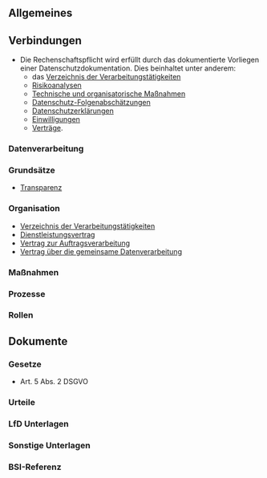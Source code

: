 ## Allgemeines

## Verbindungen
- Die Rechenschaftspflicht wird erfüllt durch das dokumentierte Vorliegen einer Datenschutzdokumentation. Dies beinhaltet unter anderem:
  - das [Verzeichnis der Verarbeitungstätigkeiten](../Organisation/Prozess-VVT-Erstellung.md)
  - [Risikoanalysen](../Organisation/Prozess-Risikoanalyse.md)
  - [Technische und organisatorische Maßnahmen](../Organisation/Prozess-TOM.md)
  - [Datenschutz-Folgenabschätzungen](../Organisation/Prozess-DSFA.md)
  - [Datenschutzerklärungen](../Organisation/Datenschutzerklaerung.md)
  - [Einwilligungen](../Datenverarbeitung/Einwilligung.md)
  - [Verträge](../Organisation/Vertraege.md).
### Datenverarbeitung
### Grundsätze
- [Transparenz](../Grundsaetze-Datenverarbeitung/Transparenz.md)
### Organisation
- [Verzeichnis der Verarbeitungstätigkeiten](../Organisation/Prozess-VVT-Erstellung.md)
- [Dienstleistungsvertrag](../Organisation/Dienstleistungsvertrag.md)
- [Vertrag zur Auftragsverarbeitung](../Organisation/Vertrag-Auftragsverarbeitung.md)
- [Vertrag über die gemeinsame Datenverarbeitung](../Organisation/Vertrag-Gemeinsame-Verantwortung.md)
### Maßnahmen
### Prozesse
### Rollen

## Dokumente
### Gesetze
- Art. 5 Abs. 2 DSGVO
### Urteile
### LfD Unterlagen
### Sonstige Unterlagen
### BSI-Referenz